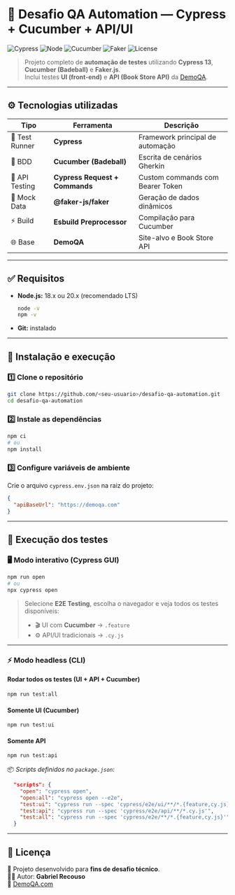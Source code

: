 # 🧩 Desafio QA Automation — Cypress + Cucumber + API/UI

![Cypress](https://img.shields.io/badge/Cypress-13.12.0-17202C?style=flat&logo=cypress)
![Node](https://img.shields.io/badge/Node.js-18%2B-026E00?style=flat&logo=node.js)
![Cucumber](https://img.shields.io/badge/Cucumber-BDD-2ECC71?style=flat&logo=cucumber)
![Faker](https://img.shields.io/badge/Faker-Data%20Generator-1E90FF?style=flat)
![License](https://img.shields.io/badge/license-MIT-blue.svg)

> Projeto completo de **automação de testes** utilizando **Cypress 13**, **Cucumber (Badeball)** e **Faker.js**.  
> Inclui testes **UI (front-end)** e **API (Book Store API)** da [DemoQA](https://demoqa.com/).

---

## ⚙️ Tecnologias utilizadas

| Tipo | Ferramenta | Descrição |
|------|-------------|------------|
| 🧪 Test Runner | **Cypress** | Framework principal de automação |
| 🥒 BDD | **Cucumber (Badeball)** | Escrita de cenários Gherkin |
| 🔐 API Testing | **Cypress Request + Commands** | Custom commands com Bearer Token |
| 🧠 Mock Data | **@faker-js/faker** | Geração de dados dinâmicos |
| ⚡ Build | **Esbuild Preprocessor** | Compilação para Cucumber |
| 🌐 Base | **DemoQA** | Site-alvo e Book Store API |

---

## ✅ Requisitos

- **Node.js:** 18.x ou 20.x (recomendado LTS)
  ```bash
  node -v
  npm -v
  ```
- **Git:** instalado

---

## 🚀 Instalação e execução

### 1️⃣ Clone o repositório
```bash
git clone https://github.com/<seu-usuario>/desafio-qa-automation.git
cd desafio-qa-automation
```

### 2️⃣ Instale as dependências
```bash
npm ci
# ou
npm install
```

### 3️⃣ Configure variáveis de ambiente
Crie o arquivo `cypress.env.json` na raiz do projeto:
```json
{
  "apiBaseUrl": "https://demoqa.com"
}
```

---

## 🧪 Execução dos testes

### 🖥️ Modo interativo (Cypress GUI)
```bash
npm run open
# ou
npx cypress open
```

> Selecione **E2E Testing**, escolha o navegador e veja todos os testes disponíveis:
> - 🎬 UI com **Cucumber** → `.feature`
> - ⚙️ API/UI tradicionais → `.cy.js`

---

### ⚡ Modo headless (CLI)

#### Rodar **todos os testes (UI + API + Cucumber)**
```bash
npm run test:all
```

#### Somente **UI (Cucumber)**
```bash
npm run test:ui
```

#### Somente **API**
```bash
npm run test:api
```

📦 *Scripts definidos no `package.json`:*
```json
  "scripts": {
    "open": "cypress open",
    "open:all": "cypress open --e2e",
    "test:ui": "cypress run --spec 'cypress/e2e/ui/**/*.{feature,cy.js}'",
    "test:api": "cypress run --spec 'cypress/e2e/api/**/*.cy.js'",
    "test:all": "cypress run --spec 'cypress/e2e/**/*.{feature,cy.js}'"
  }
```

---

## 🧾 Licença

📜 Projeto desenvolvido para **fins de desafio técnico**.  
👨‍💻 Autor: **Gabriel Recouso**  
🔗 [DemoQA.com](https://demoqa.com/)
